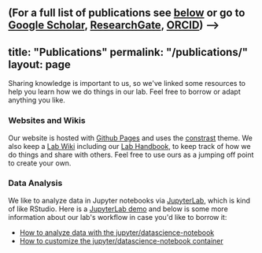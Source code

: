 <!-- ---
title: "Publications"
permalink: /publications/
layout: page
---


# Publications

<!-- ## Group highlights -->

(For a full list of publications see [below](#full-list-of-publications) or go to [Google Scholar](https://scholar.google.com/citations?user=JqwKipIAAAAJ&hl=en), 
[ResearchGate](https://www.researchgate.net/profile/Liu-Lei-16), [ORCID](https://orcid.org/0000-0002-1040-6026)) -->
---
title: "Publications"
permalink: "/publications/"
layout: page
---

Sharing knowledge is important to us, so we've linked some resources to help you learn how we do things in our lab. Feel free to borrow or adapt anything you like. 

### Websites and Wikis

Our website is hosted with [Github Pages](https://pages.github.com/) and uses the [constrast](https://github.com/niklasbuschmann/contrast) theme.  We also keep a [Lab Wiki](https://wiki.childlanglab.com/) including our [Lab Handbook](https://wiki.childlanglab.com/resources/lab-handbook), to keep track of how we do things and share with others. Feel free to use ours as a jumping off point to create your own.


### Data Analysis

We like to analyze data in Jupyter notebooks via [JupyterLab](https://jupyterlab.readthedocs.io/en/stable/), which is kind of like RStudio. Here is a [JupyterLab demo](https://mybinder.org/v2/gh/jupyterlab/jupyterlab-demo/master?urlpath=lab/tree/demo) and below is some more information about our lab's workflow in case you'd like to borrow it: 

- [How to analyze data with the jupyter/datascience-notebook](2021-01-09-datascience-container)
- [How to customize the jupyter/datascience-notebook container](https://www.youtube.com/watch?v=UXxUcZDSNwA&feature=youtu.be&ab_channel=KathrynSchuler)

